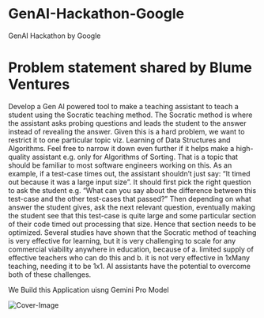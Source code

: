 # GenAI-Hackathon-Google
GenAI Hackathon by Google 

# Problem statement shared by Blume Ventures
Develop a Gen AI powered tool to make a teaching assistant to teach a student using the Socratic teaching method. The Socratic method is where the assistant asks probing questions and leads the student to the answer instead of revealing the answer. Given this is a hard problem, we want to restrict it to one particular topic viz. Learning of Data Structures and Algorithms. Feel free to narrow it down even further if it helps make a high-quality assistant e.g. only for Algorithms of Sorting. That is a topic that should be familiar to most software engineers working on this. As an example, if a test-case times out, the assistant shouldn’t just say: “It timed out because it was a large input size”. It should first pick the right question to ask the student e.g. “What can you say about the difference between this test-case and the other test-cases that passed?” Then depending on what answer the student gives, ask the next relevant question, eventually making the student see that this test-case is quite large and some particular section of their code timed out processing that size. Hence that section needs to be optimized. Several studies have shown that the Socratic method of teaching is very effective for learning, but it is very challenging to scale for any commercial viability anywhere in education, because of a. limited supply of effective teachers who can do this and b. it is not very effective in 1xMany teaching, needing it to be 1x1. AI assistants have the potential to overcome both of these challenges.

We Build this Application uisng Gemini Pro Model

![Cover-Image](https://github.com/user-attachments/assets/09671799-630c-44be-bd02-5e004181c92e)




